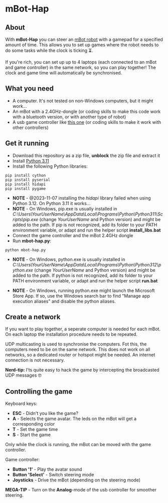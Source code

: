 # mBot-Hap
## About
With **mBot-Hap** you can steer an [mBot robot](https://www.makeblock.com/pages/mbot-robot-kit) with a gamepad for a specified amount of time. This allows you to set up games where the robot needs to do some tasks while the clock is ticking ⏳.

If you're rich, you can set up up to 4 laptops (each connected to an mBot and game controller) in the same network, so you can play together! The clock and game time will automatically be synchronised.
## What you need
- A computer. It's not tested on non-Windows computers, but it might work... 
- An mBot with a 2.4GHz-dongle (or coding skills to make this code work with a bluetooth version, or with another type of robot)
- A usb game controller like [this one](https://www.kabelshop.nl/Gembird-Controller-pc-Gembird-2-controllers-USB-Vibratie-D-pad-10-knoppen-2-joysticks-JPD-UDV2-01-i24279-t1437173.html) (or coding skills to make it work with other controllers)
## Get it running
- Download this repository as a zip file, **unblock** the zip file and extract it
- Install [Python 3.11](https://www.python.org/)
- Install the following Python libraries:
```
pip install cython
pip install pyserial
pip install hidapi
pip install pygame 
```
- **NOTE** - @2023-11-07 installing the *hidapi* library failed when using Python 3.12. On Python 3.11 it works...
- **NOTE** - On Windows, pip.exe is usually installed in *C:\Users\YourUserName\AppData\Local\Programs\Python\Python311\Scripts\pip.exe* (change *YourUserName* and Python version) and might be added to the path. If pip is not recognized, add its folder to your PATH environment variable, or adapt and run the helper script **install_libs.bat**
- Connect the game controller and the mBot 2.4GHz dongle
- Run **mbot-hap.py**:
```
python mbot-hap.py
```
- **NOTE** - On Windows, python.exe is usually installed in *C:\Users\YourUserName\AppData\Local\Programs\Python\Python312\python.exe* (change *YourUserName* and Python version) and might be added to the path. If python is not recognized, add its folder to your PATH environment variable, or adapt and run the helper script **run.bat**

- **NOTE** - On Windows, running python.exe might launch the Microsoft Store App. If so, use the Windows search bar to find "Manage app execution aliases" and disable the python aliases.

## Create a network
If you want to play together, a seperate computer is needed for each mBot. On each laptop the installation procedure needs to be repeated.

UDP multicasting is used to synchronise the computers. Fot this, the computers need to be on the same network. This does not work on all networks, so a dedicated router or hotspot might be needed. An internet connection is not necessary.

**Nerd-tip:** I'ts quite easy to hack the game by intercepting the broadcasted UDP messages 🤓
## Controlling the game
Keyboard keys:
- **ESC** - Didn't you like the game?
- **A** - Selects the game avatar. The leds on the mBot will get a corresponding color
- **T** - Set the game time
- **S** - Start the game

Only while the clock is running, the mBot can be moved with the game controller.

Game controller:
- **Button '1'** - Play the avatar sound
- **Button 'Select'** - Switch steering mode
- **Joysticks** - Drive the mBot (depending on the steering mode)

**MEGA-TIP** - Turn on the **Analog**-mode of the usb controller for smoother steering.
